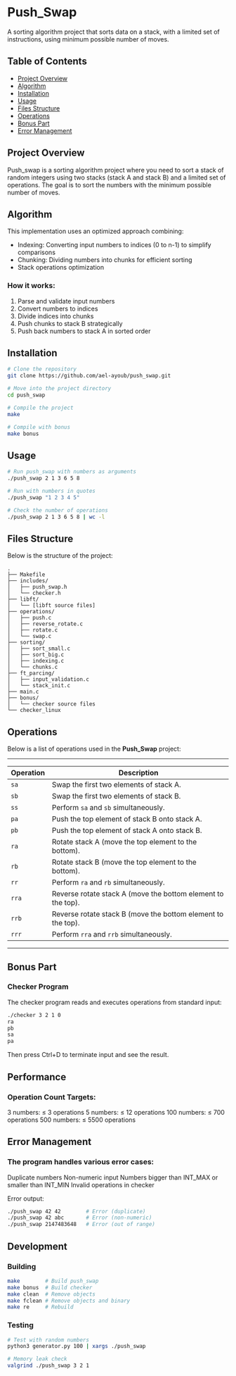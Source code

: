 # Push_Swap

A sorting algorithm project that sorts data on a stack, with a limited set of instructions, using minimum possible number of moves.

## Table of Contents
* [Project Overview](#project-overview)
* [Algorithm](#algorithm)
* [Installation](#installation)
* [Usage](#usage)
* [Files Structure](#files-structure)
* [Operations](#operations)
* [Bonus Part](#bonus-part)
* [Error Management](#error-management)

## Project Overview
Push_swap is a sorting algorithm project where you need to sort a stack of random integers using two stacks (stack A and stack B) and a limited set of operations. The goal is to sort the numbers with the minimum possible number of moves.

## Algorithm
This implementation uses an optimized approach combining:
- Indexing: Converting input numbers to indices (0 to n-1) to simplify comparisons
- Chunking: Dividing numbers into chunks for efficient sorting
- Stack operations optimization

### How it works:
1. Parse and validate input numbers
2. Convert numbers to indices
3. Divide indices into chunks
4. Push chunks to stack B strategically
5. Push back numbers to stack A in sorted order

## Installation

```bash
# Clone the repository
git clone https://github.com/ael-ayoub/push_swap.git

# Move into the project directory
cd push_swap

# Compile the project
make

# Compile with bonus
make bonus
```

## Usage

```bash
# Run push_swap with numbers as arguments
./push_swap 2 1 3 6 5 8

# Run with numbers in quotes
./push_swap "1 2 3 4 5"

# Check the number of operations
./push_swap 2 1 3 6 5 8 | wc -l
```

## Files Structure

Below is the structure of the project:

```plaintext
.
├── Makefile
├── includes/
│   ├── push_swap.h
│   └── checker.h
├── libft/
│   └── [libft source files]
├── operations/
│   ├── push.c
│   ├── reverse_rotate.c
│   ├── rotate.c
│   └── swap.c
├── sorting/
│   ├── sort_small.c
│   ├── sort_big.c
│   ├── indexing.c
│   └── chunks.c
├── ft_parcing/
│   ├── input_validation.c
│   └── stack_init.c
├── main.c
├── bonus/
│   └── checker source files
└── checker_linux
```


## Operations

Below is a list of operations used in the **Push_Swap** project:

-----------------------------------------------------------------------------
| Operation | Description                                                   |
|-----------|---------------------------------------------------------------|
| `sa`      | Swap the first two elements of stack A.                       |
| `sb`      | Swap the first two elements of stack B.                       |
| `ss`      | Perform `sa` and `sb` simultaneously.                         |
| `pa`      | Push the top element of stack B onto stack A.                 |
| `pb`      | Push the top element of stack A onto stack B.                 |
| `ra`      | Rotate stack A (move the top element to the bottom).          |
| `rb`      | Rotate stack B (move the top element to the bottom).          |
| `rr`      | Perform `ra` and `rb` simultaneously.                         |
| `rra`     | Reverse rotate stack A (move the bottom element to the top).  |
| `rrb`     | Reverse rotate stack B (move the bottom element to the top).  |
| `rrr`     | Perform `rra` and `rrb` simultaneously.                       |
-----------------------------------------------------------------------------
## Bonus Part

### Checker Program

The checker program reads and executes operations from standard input:

```bash
./checker 3 2 1 0
ra
pb
sa
pa
```
Then press Ctrl+D to terminate input and see the result.

## Performance
### Operation Count Targets:

3 numbers: ≤ 3 operations
5 numbers: ≤ 12 operations
100 numbers: ≤ 700 operations
500 numbers: ≤ 5500 operations

## Error Management
### The program handles various error cases:

Duplicate numbers
Non-numeric input
Numbers bigger than INT_MAX or smaller than INT_MIN
Invalid operations in checker

Error output:
```bash
./push_swap 42 42        # Error (duplicate)
./push_swap 42 abc       # Error (non-numeric)
./push_swap 2147483648   # Error (out of range)
```
## Development
### Building

```bash
make        # Build push_swap
make bonus  # Build checker
make clean  # Remove objects
make fclean # Remove objects and binary
make re     # Rebuild
```
### Testing

```bash
# Test with random numbers
python3 generator.py 100 | xargs ./push_swap

# Memory leak check
valgrind ./push_swap 3 2 1
```


